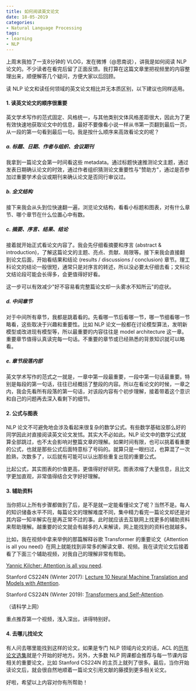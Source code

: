 ```yaml
---
title: 如何阅读英文论文
date: 18-05-2019
categories: 
- Natural Language Processing
tags: 
- learning
- NLP
---
```




上周末我拍了一支8分钟的 VLOG，发在微博（@思南说），讲我是如何阅读 NLP 论文的。不少读者在看完后留了正面反馈。我打算在这篇文章里把视频里的内容整理出来，顺便解答几个疑问，方便大家以后回顾。



读 NLP 论文和读任何领域的英文论文相比并无本质区别，以下建议也同样适用。

#### 1. 读英文论文的顺序很重要

英文学术写作的范式固定、风格统一，与其他类别文体风格差距很大，因此为了更有效快速地获取论文中的信息，最好不要像看小说一样从书第一页翻到最后一页，从一段的第一句看到最后一句。我是按什么顺序来高效看论文的呢？

##### a. 标题、日期、作者与组织、会议期刊

我拿到一篇论文会第一时间看这些 metadata。通过标题快速推测论文主题，通过发表日期确认论文的时效，通过作者组织猜测论文重要性与"赞助方"，通过是否参加过重要学术会议或期刊来确认论文是否同行审议过。

##### b. 全文结构

接下来我会从头到位快速翻一遍，浏览论文结构，看看小标题和图表，对有什么章节、哪个章节在什么位置心中有数。

##### c. 摘要、序言、结果、结论

接着就开始正式看论文内容了。我会先仔细看摘要和序言 (abstract & introduction)，了解这篇论文的主题、亮点、贡献、局限等。接下来我会直接翻到论文后面，开始看结果和结论 (results / discussions / conclusion) 章节。理工科论文的结论一般很短，通常只是对序言的转述，所以没必要太仔细去看；文科论文结论段可能会长得多，会更值得好好看。

这一步可以有效减少"好不容易看完整篇论文却一头雾水不知所云"的症状。

##### d. 中间章节

对于中间所有章节，我都是跳着看的。先看哪一节后看哪一节，哪一节细看哪一节略看，这些取决于兴趣和重要性。比如 NLP 论文一般都在讨论模型算法，发明新模型或改进现有模型等，所以最重要的内容往往是 model architecture 这一章。重要章节值得认真读完每一句话。不重要的章节或已经熟悉的背景知识就可以略看。

##### e. 章节段落内部

英文学术写作的范式之一就是，一章中第一段最重要，一段中第一句话最重要。特别是每段的第一句话，往往已经概括了整段的内容。所以在看论文的时候，一章之内，我会先看所有段落的第一句话，对该段内容有个初步理解，接着带着这个意识和自己的问题再去深入看剩下的细节。

#### 2. 公式与图表

NLP 论文不可避免地会涉及看起来很复杂的数学公式。有些数学基础没那么好的同学因此对直接阅读英文论文发怵。其实大不必如此。NLP 论文中的数学公式就算全部跳过，也不太会影响对整篇文章的理解。如果时间有限，也可以挑着看重要的公式，也就是那些公式后面特意标了号码的。就算只是一眼扫过，也算混了一次脸熟，次数多了，以后就有可能可以认出那些重复出现的重要公式。

比起公式，其实图表的价值更高，更值得好好研究。图表浓缩了大量信息，且比文字更加直观，非常值得结合文字好好理解。

#### 3. 辅助资料

当你把以上所有步骤都做到了后，是不是就一定能看懂论文了呢？当然不是。每人的知识储备水平不同，每篇论文的理解难度不同，集中精力看完一篇论文却还是对其内容一知半解实在是再正常不过的事。此时就应该去互联网上找更多的辅助资料来帮助理解。越重要的论文就会有越多的人来解读，网上能找到的资料也就越多。

比如，我在视频中拿来举例的那篇解释谷歌 Transformer 的重要论文《Attention is all you need》在网上就能找到非常多的解读文章、视频。我在读完论文后接着看了下面三个辅助视频，对我自己的理解非常有帮助。

[Yannic Kilcher: Attention is all you need](https://youtu.be/iDulhoQ2pro). 

Stanford CS224N (Winter 2017): [Lecture 10 Neural Machine Translation and Models with Attention](https://youtu.be/IxQtK2SjWWM). 

Stanford CS224N (Winter 2019): [Transformers and Self-Attention](https://youtu.be/5vcj8kSwBCY).

（请科学上网）

重点推荐第一个视频，浅入深出，讲得特别好。

#### 4. 去哪儿找论文

有人问去哪里能找到这样的论文。如果是专门 NLP 领域内论文的话，ACL 的[历年论文选集](https://aclweb.org/anthology)就是个开始的好地方。另外，大多数 NLP 网课都会推荐与每一节课内容相关的重要论文，比如 Stanford CS224N 的主页上就列了很多。最后，当你开始读论文后，就会很自然地顺着一篇论文引用文献的藤摸到更多相关论文。



好啦，希望以上内容对你有所帮助！

